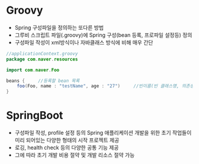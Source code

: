 # Groovy
* Spring 구성파일을 정의하는 또다른 방법
* 그루비 스크립트 파일(.groovy)에 Spring 구성(bean 등록, 프로파일 설정등) 정의
* 구성파일 작성이 xml방식이나 자바클래스 방식에 비해 매우 간단
```java
//applicationContext.groovy
package com.naver.resources

import com.naver.Foo

beans {		//등록할 bean 목록
	foo(Foo, name : "testName", age : "27")		//빈이름(빈 클래스명, 의존성 주입)
}
```

# SpringBoot
* 구성파일 작성, profile 설정 등의 Spring 애플리케이션 개발을 위한 초기 작업들이 미리 되어있는 다양한 형태의 시작 프로젝트 제공
* 로깅, health check 등의 다양한 공통 기능 제공
* 그에 따라 초기 개발 비용 절약 및 개발 리소스 절약 가능
